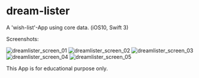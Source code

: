 # dream-lister
A 'wish-list'-App using core data. (iOS10, Swift 3)

Screenshots:

![dreamlister_screen_01](https://cloud.githubusercontent.com/assets/20715639/19027705/fd2c92f0-896d-11e6-8312-7601a2103769.PNG)
![dreamlister_screen_02](https://cloud.githubusercontent.com/assets/20715639/19027706/fd2ea392-896d-11e6-9092-399e50e82460.PNG)
![dreamlister_screen_03](https://cloud.githubusercontent.com/assets/20715639/19027707/fd2fb322-896d-11e6-9e31-32ddcc2d9e30.PNG)
![dreamlister_screen_04](https://cloud.githubusercontent.com/assets/20715639/19027708/fd314ffc-896d-11e6-8c07-7a65d2365586.PNG)
![dreamlister_screen_05](https://cloud.githubusercontent.com/assets/20715639/19027709/fd3670ae-896d-11e6-857e-052163a7e5d8.PNG)

This App is for educational purpose only.
